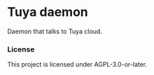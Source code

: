 # Tuya daemon

Daemon that talks to Tuya cloud.

### License

This project is licensed under AGPL-3.0-or-later.
